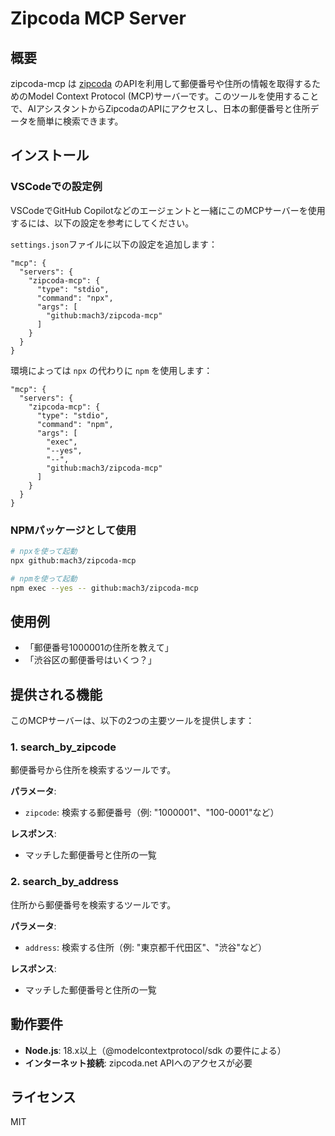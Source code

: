 # Zipcoda MCP Server

## 概要

zipcoda-mcp は [zipcoda](https://zipcoda.net/) のAPIを利用して郵便番号や住所の情報を取得するためのModel Context Protocol (MCP)サーバーです。このツールを使用することで、AIアシスタントからZipcodaのAPIにアクセスし、日本の郵便番号と住所データを簡単に検索できます。


## インストール

### VSCodeでの設定例

VSCodeでGitHub Copilotなどのエージェントと一緒にこのMCPサーバーを使用するには、以下の設定を参考にしてください。

`settings.json`ファイルに以下の設定を追加します：

```jsonc
"mcp": {
  "servers": {
    "zipcoda-mcp": {
      "type": "stdio",
      "command": "npx",
      "args": [
        "github:mach3/zipcoda-mcp"
      ]
    }
  }
}
```

環境によっては `npx` の代わりに `npm` を使用します：

```jsonc
"mcp": {
  "servers": {
    "zipcoda-mcp": {
      "type": "stdio",
      "command": "npm",
      "args": [
        "exec",
        "--yes",
        "--",
        "github:mach3/zipcoda-mcp"
      ]
    }
  }
}
```

### NPMパッケージとして使用

```bash
# npxを使って起動
npx github:mach3/zipcoda-mcp

# npmを使って起動
npm exec --yes -- github:mach3/zipcoda-mcp
```

## 使用例

- 「郵便番号1000001の住所を教えて」
- 「渋谷区の郵便番号はいくつ？」

## 提供される機能

このMCPサーバーは、以下の2つの主要ツールを提供します：

### 1. search_by_zipcode

郵便番号から住所を検索するツールです。

**パラメータ**:
- `zipcode`: 検索する郵便番号（例: "1000001"、"100-0001"など）

**レスポンス**:
- マッチした郵便番号と住所の一覧

### 2. search_by_address

住所から郵便番号を検索するツールです。

**パラメータ**:
- `address`: 検索する住所（例: "東京都千代田区"、"渋谷"など）

**レスポンス**:
- マッチした郵便番号と住所の一覧


## 動作要件

- **Node.js**: 18.x以上（@modelcontextprotocol/sdk の要件による）
- **インターネット接続**: zipcoda.net APIへのアクセスが必要


## ライセンス

MIT

